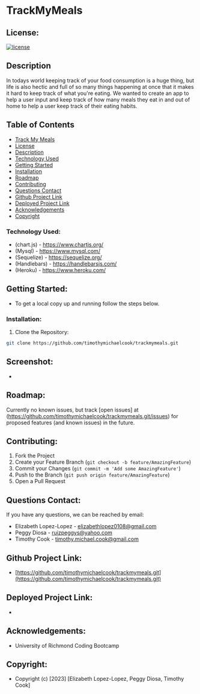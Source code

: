 # TrackMyMeals

## License:

[![license](https://img.shields.io/badge/License-MIT-brightgreen.svg)](https://opensource.org/licenses/MIT)

## Description

In todays world keeping track of your food consumption is a huge thing, but life is also hectic and full of so many things happening at once that it makes it hard to keep track of what you're eating. We wanted to create an app to help a user input and keep track of how many meals they eat in and out of home to help a user keep track of their eating habits.

## Table of Contents

- [Track My Meals](#track-my-meals)
- [License](#License)
- [Description](#description)
- [Technology Used](#technology-used)
- [Getting Started](#getting-started)
- [Installation](#installation)
- [Roadmap](#roadmap)
- [Contributing](#contributing)
- [Questions Contact](#questions-contact)
- [Github Project Link](#github-project-link)
- [Deployed Project Link](#deployed-project-link)
- [Acknowledgements](#acknowledgements)
- [Copyright](#copyright)

### Technology Used:

- (chart.js) - https://www.chartjs.org/
- (Mysql) - https://www.mysql.com/
- (Sequelize) - https://sequelize.org/
- (Handlebars) - https://handlebarsjs.com/
- (Heroku) - https://www.heroku.com/

## Getting Started:

- To get a local copy up and running follow the steps below.

### Installation:

1. Clone the Repository:

```sh
git clone https://github.com/timothymichaelcook/trackmymeals.git
```

## Screenshot:

-

## Roadmap:

Currently no known issues, but track [open issues] at (https://github.com/timothymichaelcook/trackmymeals.git/issues) for proposed features (and known issues) in the future.

## Contributing:

1. Fork the Project
2. Create your Feature Branch (`git checkout -b feature/AmazingFeature`)
3. Commit your Changes (`git commit -m 'Add some AmazingFeature'`)
4. Push to the Branch (`git push origin feature/AmazingFeature`)
5. Open a Pull Request

## Questions Contact:

If you have any questions, we can be reached by email:

- Elizabeth Lopez-Lopez - elizabethlopez0108@gmail.com
- Peggy Diosa - ruizpeggys@yahoo.com
- Timothy Cook - timothy.michael.cook@gmail.com

## Github Project Link:

- [https://github.com/timothymichaelcook/trackmymeals.git](https://github.com/timothymichaelcook/trackmymeals.git)

## Deployed Project Link:

-

## Acknowledgements:

- University of Richmond Coding Bootcamp

## Copyright:

- Copyright (c) [2023] [Elizabeth Lopez-Lopez, Peggy Diosa, Timothy Cook]
